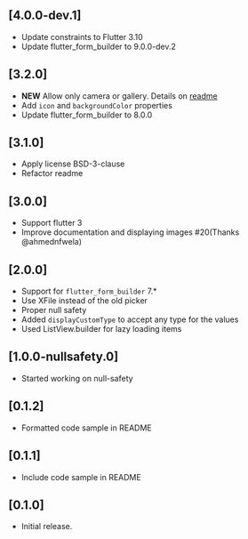## [4.0.0-dev.1]

* Update constraints to Flutter 3.10
* Update flutter_form_builder to 9.0.0-dev.2

## [3.2.0]

* **NEW** Allow only camera or gallery. Details on [readme](https://github.com/flutter-form-builder-ecosystem/form_builder_image_picker#only-specific-pickers)
* Add `icon` and `backgroundColor` properties
* Update flutter_form_builder to 8.0.0

## [3.1.0]

* Apply license BSD-3-clause
* Refactor readme

## [3.0.0]

* Support flutter 3
* Improve documentation and displaying images #20(Thanks @ahmednfwela)

## [2.0.0]
* Support for `flutter_form_builder` 7.*
* Use XFile instead of the old picker
* Proper null safety
* Added `displayCustomType` to accept any type for the values
* Used ListView.builder for lazy loading items

## [1.0.0-nullsafety.0]
* Started working on null-safety

## [0.1.2]
* Formatted code sample in README

## [0.1.1]
* Include code sample in README

## [0.1.0]
* Initial release.
